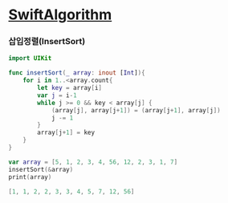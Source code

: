 # [SwiftAlgorithm](https://github.com/pikachu987/SwiftAlgorithm "SwiftAlgorithm")

### 삽입정렬(InsertSort)

```swift
import UIKit

func insertSort(_ array: inout [Int]){
    for i in 1..<array.count{
        let key = array[i]
        var j = i-1
        while j >= 0 && key < array[j] {
            (array[j], array[j+1]) = (array[j+1], array[j])
            j -= 1
        }
        array[j+1] = key
    }
}

var array = [5, 1, 2, 3, 4, 56, 12, 2, 3, 1, 7]
insertSort(&array)
print(array)
```
```swift
[1, 1, 2, 2, 3, 3, 4, 5, 7, 12, 56]
```
